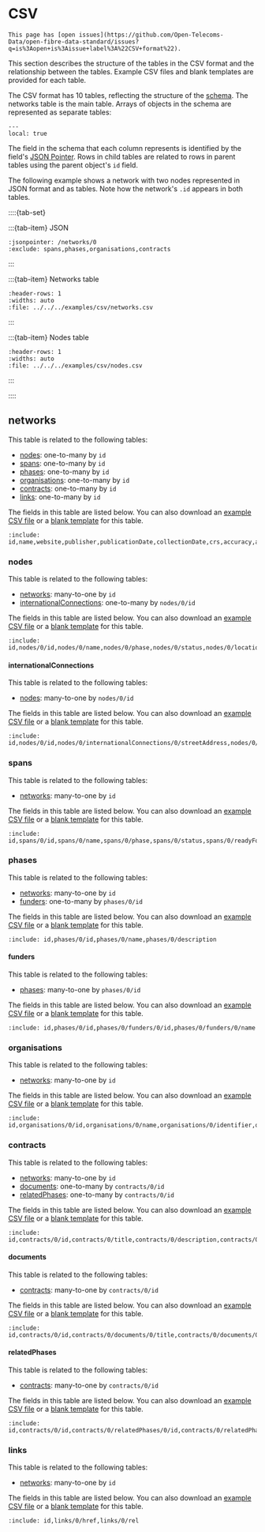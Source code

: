 # CSV

```{admonition} Alpha consultation
This page has [open issues](https://github.com/Open-Telecoms-Data/open-fibre-data-standard/issues?q=is%3Aopen+is%3Aissue+label%3A%22CSV+format%22).
```

This section describes the structure of the tables in the CSV format and the relationship between the tables. Example CSV files and blank templates are provided for each table.

The CSV format has 10 tables, reflecting the structure of the [schema](../schema.md). The networks table is the main table. Arrays of objects in the schema are represented as separate tables:

```{contents}
---
local: true
```

The field in the schema that each column represents is identified by the field's [JSON Pointer](https://tools.ietf.org/html/rfc6901). Rows in child tables are related to rows in parent tables using the parent object's `id` field.

The following example shows a network with two nodes represented in JSON format and as tables. Note how the network's `.id` appears in both tables.

::::{tab-set}

:::{tab-item} JSON

```{jsoninclude} ../../../examples/json/network-package.json
:jsonpointer: /networks/0
:exclude: spans,phases,organisations,contracts
```

:::

:::{tab-item} Networks table

```{csv-table-no-translate}
:header-rows: 1
:widths: auto
:file: ../../../examples/csv/networks.csv
```

:::

:::{tab-item} Nodes table

```{csv-table-no-translate}
:header-rows: 1
:widths: auto
:file: ../../../examples/csv/nodes.csv
```

:::

::::


## networks

This table is related to the following tables:

 * [nodes](#nodes): one-to-many by `id`
 * [spans](#spans): one-to-many by `id`
 * [phases](#phases): one-to-many by `id`
 * [organisations](#organisations): one-to-many by `id`
 * [contracts](#contracts): one-to-many by `id`
 * [links](#links): one-to-many by `id`

The fields in this table are listed below. You can also download an [example CSV file](../../../examples/csv/networks.csv) or a [blank template](../../../examples/csv/template/networks.csv) for this table.

```{jsonschema} ../../../schema/network-schema.json
:include: id,name,website,publisher,publicationDate,collectionDate,crs,accuracy,accuracyDetails,language
```

### nodes

This table is related to the following tables:

 * [networks](#networks): many-to-one by `id`
 * [internationalConnections](#internationalconnections): one-to-many by `nodes/0/id`

The fields in this table are listed below. You can also download an [example CSV file](../../../examples/csv/nodes.csv) or a [blank template](../../../examples/csv/template/nodes.csv) for this table.

```{jsonschema} ../../../schema/network-schema.json
:include: id,nodes/0/id,nodes/0/name,nodes/0/phase,nodes/0/status,nodes/0/location,nodes/0/address,nodes/0/type,nodes/0/accessPoint,nodes/0/power,nodes/0/technologies,nodes/0/physicalInfrastructureProvider,nodes/0/networkProvider
```

#### internationalConnections

This table is related to the following tables:

 * [nodes](#nodes): many-to-one by `nodes/0/id`

The fields in this table are listed below. You can also download an [example CSV file](../../../examples/csv/nodes_internationalConnections.csv) or a [blank template](../../../examples/csv/template/nodes_internationalConnections.csv) for this table.

```{jsonschema} ../../../schema/network-schema.json
:include: id,nodes/0/id,nodes/0/internationalConnections/0/streetAddress,nodes/0/internationalConnections/0/locality,nodes/0/internationalConnections/0/region,nodes/0/internationalConnections/0/postalCode,nodes/0/internationalConnections/0/country
```

### spans

This table is related to the following tables:

 * [networks](#networks): many-to-one by `id`

The fields in this table are listed below. You can also download an [example CSV file](../../../examples/csv/spans.csv) or a [blank template](../../../examples/csv/template/spans.csv) for this table.

```{jsonschema} ../../../schema/network-schema.json
:include: id,spans/0/id,spans/0/name,spans/0/phase,spans/0/status,spans/0/readyForServiceDate,spans/0/start,spans/0/end,spans/0/directed,spans/0/route,spans/0/physicalInfrastructureProvider,spans/0/networkProvider,spans/0/supplier,spans/0/transmissionMedium,spans/0/deployment,spans/0/deploymentDetails,spans/0/darkFibre,spans/0/fibreType,spans/0/fibreTypeDetails,spans/0/fibreCount,spans/0/fibreLength,spans/0/technologies,spans/0/capacity,spans/0/capacityDetails,spans/0/countries
```

### phases

This table is related to the following tables:

 * [networks](#networks): many-to-one by `id`
 * [funders](#funders): one-to-many by `phases/0/id`

The fields in this table are listed below. You can also download an [example CSV file](../../../examples/csv/phases.csv) or a [blank template](../../../examples/csv/template/phases.csv) for this table.

```{jsonschema} ../../../schema/network-schema.json
:include: id,phases/0/id,phases/0/name,phases/0/description
```

#### funders

This table is related to the following tables:

 * [phases](#phases): many-to-one by `phases/0/id`

The fields in this table are listed below. You can also download an [example CSV file](../../../examples/csv/phases_funders.csv) or a [blank template](../../../examples/csv/template/phases_funders.csv) for this table.

```{jsonschema} ../../../schema/network-schema.json
:include: id,phases/0/id,phases/0/funders/0/id,phases/0/funders/0/name
```

### organisations

This table is related to the following tables:

 * [networks](#networks): many-to-one by `id`

The fields in this table are listed below. You can also download an [example CSV file](../../../examples/csv/organisations.csv) or a [blank template](../../../examples/csv/template/organisations.csv) for this table.

```{jsonschema} ../../../schema/network-schema.json
:include: id,organisations/0/id,organisations/0/name,organisations/0/identifier,organisations/0/country,organisations/0/roles,organisations/0/roleDetails,organisations/0/website,organisations/0/logo
```

### contracts

This table is related to the following tables:

 * [networks](#networks): many-to-one by `id`
 * [documents](#documents): one-to-many by `contracts/0/id`
 * [relatedPhases](#relatedphases): one-to-many by `contracts/0/id`

The fields in this table are listed below. You can also download an [example CSV file](../../../examples/csv/contracts.csv) or a [blank template](../../../examples/csv/template/contracts.csv) for this table.

```{jsonschema} ../../../schema/network-schema.json
:include: id,contracts/0/id,contracts/0/title,contracts/0/description,contracts/0/type,contracts/0/value,contracts/0/dateSigned
```

#### documents

This table is related to the following tables:

 * [contracts](#contracts): many-to-one by `contracts/0/id`

The fields in this table are listed below. You can also download an [example CSV file](../../../examples/csv/contracts_documents.csv) or a [blank template](../../../examples/csv/template/contracts_documents.csv) for this table.

```{jsonschema} ../../../schema/network-schema.json
:include: id,contracts/0/id,contracts/0/documents/0/title,contracts/0/documents/0/description,contracts/0/documents/0/url,contracts/0/documents/0/format
```

#### relatedPhases

This table is related to the following tables:

 * [contracts](#contracts): many-to-one by `contracts/0/id`

The fields in this table are listed below. You can also download an [example CSV file](../../../examples/csv/contracts_relatedPhases.csv) or a [blank template](../../../examples/csv/template/contracts_relatedPhases.csv) for this table.

```{jsonschema} ../../../schema/network-schema.json
:include: id,contracts/0/id,contracts/0/relatedPhases/0/id,contracts/0/relatedPhases/0/name
```

### links

This table is related to the following tables:

 * [networks](#networks): many-to-one by `id`

The fields in this table are listed below. You can also download an [example CSV file](../../../examples/csv/links.csv) or a [blank template](../../../examples/csv/template/links.csv) for this table.

```{jsonschema} ../../../schema/network-schema.json
:include: id,links/0/href,links/0/rel
```
